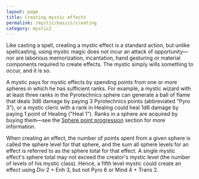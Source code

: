 ```yaml
---
layout: page
title: Creating mystic effects
permalink: /mystic/basics/creating
category: mystic2
---
```

Like casting a spell, creating a mystic effect is a standard action, but
unlike spellcasting, using mystic magic does not incur an attack of
opportunity—nor are laborious memorization, incantation, hand gesturing
or material components required to create effects. The mystic simply
wills something to occur, and it is so.

A mystic pays for mystic effects by spending points from one or more
spheres in which he has sufficient ranks. For example, a mystic wizard
with at least three ranks in the Pyrotechnics sphere can generate a ball
of flame that deals 3d6 damage by paying 3 Pyrotechnics points
(abbreviated "Pyro 3"), or a mystic cleric with a rank in Healing could
heal 1d6 damage by paying 1 point of Healing ("Heal 1"). Ranks in a
sphere are acquired by buying them—see the [Sphere point
progression](/mystic/points) section for more information.

When creating an effect, the number of points spent from a given sphere
is called the sphere level for that sphere, and the sum all sphere
levels for an effect is referred to as the sphere total for that effect.
A single mystic effect's sphere total may not exceed the creator's
mystic level (the number of levels of his mystic class). Hence, a fifth
level mystic could create an effect using Div 2 + Enh 3, but not Pyro 6
or Mind 4 + Trans 2.
